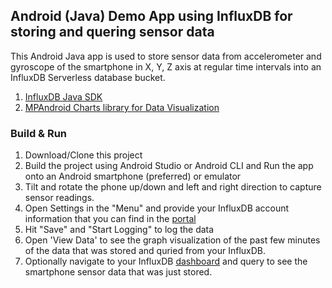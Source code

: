 ## Android (Java) Demo App using InfluxDB for storing and quering sensor data

This Android Java app is used to store sensor data from accelerometer and gyroscope of the smartphone in X, Y, Z axis at regular time intervals into an InfluxDB Serverless database bucket.

1. [InfluxDB Java SDK](https://github.com/influxdata/influxdb-java)
2. [MPAndroid Charts library for Data Visualization](https://github.com/PhilJay/MPAndroidChart)


### Build & Run

1. Download/Clone this project
2. Build the project using Android Studio or Android CLI and Run the app onto an Android smartphone (preferred) or emulator
3. Tilt and rotate the phone up/down and left and right direction to capture sensor readings.
5. Open Settings in the "Menu" and provide your InfluxDB account information that you can find in the [portal](https://cloud2.influxdata.com/login)
6. Hit "Save" and "Start Logging" to log the data
7. Open 'View Data' to see the graph visualization of the past few minutes of the data that was stored and quried from your InfluxDB.
8. Optionally navigate to your InfluxDB [dashboard](https://cloud2.influxdata.com/login) and query to see the smartphone sensor data that was just stored.
